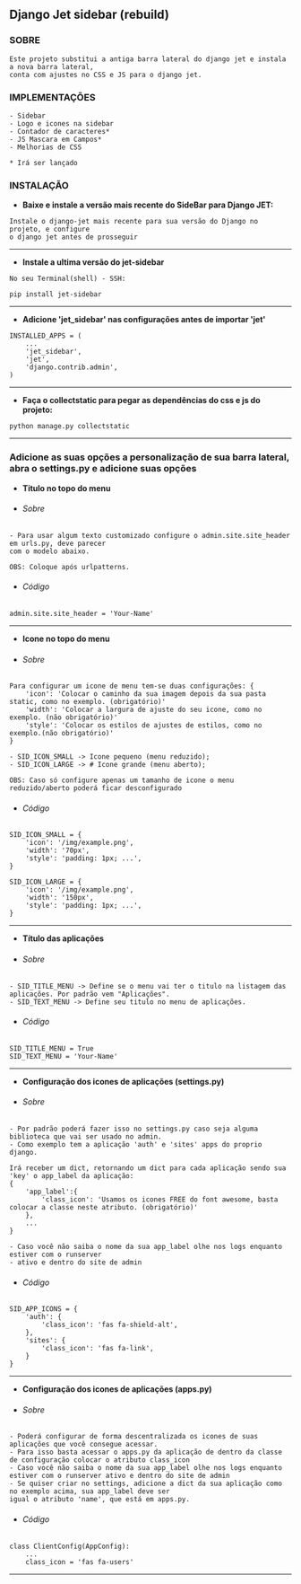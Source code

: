 ## Django Jet sidebar (rebuild)

### SOBRE
```
Este projeto substitui a antiga barra lateral do django jet e instala a nova barra lateral,
conta com ajustes no CSS e JS para o django jet.
```

### IMPLEMENTAÇÕES
```
- Sidebar
- Logo e icones na sidebar
- Contador de caracteres*
- JS Mascara em Campos*
- Melhorias de CSS 

* Irá ser lançado
```

### INSTALAÇÃO 
* **Baixe e instale a versão mais recente do SideBar para Django JET:**

```
Instale o django-jet mais recente para sua versão do Django no projeto, e configure 
o django jet antes de prosseguir
```

***

* **Instale a ultima versão do jet-sidebar**

`No seu Terminal(shell) - SSH:`
```
pip install jet-sidebar
```

***

* **Adicione 'jet_sidebar' nas configurações antes de importar 'jet'**

[comment]: <> (.. code:: python)

    INSTALLED_APPS = (
        ...
        'jet_sidebar',
        'jet',
        'django.contrib.admin',
    )

***

* **Faça o collectstatic para pegar as dependências do css e js do projeto:**

[comment]: <> (.. code:: python)

    python manage.py collectstatic

***

### Adicione as suas opções a personalização de sua barra lateral, abra o settings.py e adicione suas opções


* **Titulo no topo do menu**

* ###### Sobre
  
```
- Para usar algum texto customizado configure o admin.site.site_header em urls.py, deve parecer 
com o modelo abaixo.

OBS: Coloque após urlpatterns.
```

* ###### Código

[comment]: <> (.. code:: python)

    admin.site.site_header = 'Your-Name'

***

* **Icone no topo do menu**

* ###### Sobre

```
Para configurar um icone de menu tem-se duas configurações: {
    'icon': 'Colocar o caminho da sua imagem depois da sua pasta static, como no exemplo. (obrigatório)'
    'width': 'Colocar a largura de ajuste do seu icone, como no exemplo. (não obrigatório)'
    'style': 'Colocar os estilos de ajustes de estilos, como no exemplo.(não obrigatório)'
}

- SID_ICON_SMALL -> Icone pequeno (menu reduzido);
- SID_ICON_LARGE -> # Icone grande (menu aberto);

OBS: Caso só configure apenas um tamanho de icone o menu reduzido/aberto poderá ficar desconfigurado
```

* ###### Código

[comment]: <> (.. code:: python)

    SID_ICON_SMALL = {
        'icon': '/img/example.png',
        'width': '70px',
        'style': 'padding: 1px; ...',
    }
    
    SID_ICON_LARGE = {
        'icon': '/img/example.png',
        'width': '150px',
        'style': 'padding: 1px; ...',
    }


***

* **Título das aplicações**
  
* ###### Sobre

``` 
- SID_TITLE_MENU -> Define se o menu vai ter o titulo na listagem das aplicações. Por padrão vem "Aplicações".
- SID_TEXT_MENU -> Define seu titulo no menu de aplicações.
```

* ###### Código

[comment]: <> (.. code:: python)

    SID_TITLE_MENU = True
    SID_TEXT_MENU = 'Your-Name'
    
***

* **Configuração dos icones de aplicações (settings.py)**

* ###### Sobre

``` 
- Por padrão poderá fazer isso no settings.py caso seja alguma biblioteca que vai ser usado no admin.
- Como exemplo tem a aplicação 'auth' e 'sites' apps do proprio django.

Irá receber um dict, retornando um dict para cada aplicação sendo sua 'key' o app_label da aplicação:
{
    'app_label':{
        'class_icon': 'Usamos os icones FREE do font awesome, basta colocar a classe neste atributo. (obrigatório)'
    },
    ...
}

- Caso você não saiba o nome da sua app_label olhe nos logs enquanto estiver com o runserver 
- ativo e dentro do site de admin
```

* ###### Código

[comment]: <> (.. code:: python)

    SID_APP_ICONS = {
        'auth': {
            'class_icon': 'fas fa-shield-alt',
        },
        'sites': {
            'class_icon': 'fas fa-link',
        }
    }

***

* **Configuração dos icones de aplicações (apps.py)**

* ###### Sobre
```
- Poderá configurar de forma descentralizada os icones de suas aplicações que você consegue acessar. 
- Para isso basta acessar o apps.py da aplicação de dentro da classe de configuração colocar o atributo class_icon
- Caso você não saiba o nome da sua app_label olhe nos logs enquanto estiver com o runserver ativo e dentro do site de admin
- Se quiser criar no settings, adicione a dict da sua aplicação como no exemplo acima, sua app_label deve ser 
igual o atributo 'name', que está em apps.py.
```

* ###### Código

[comment]: <> (.. code:: python)

    class ClientConfig(AppConfig):
        ...
        class_icon = 'fas fa-users'

***